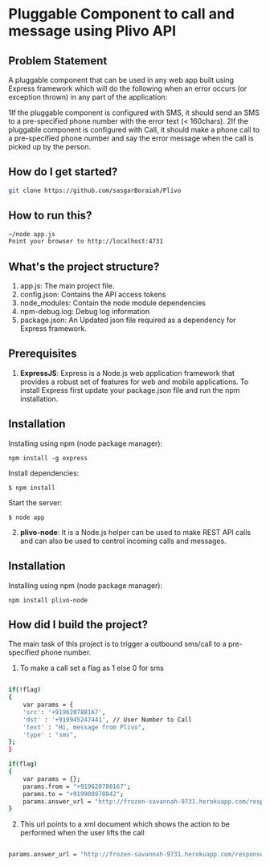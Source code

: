 # Pluggable Component to call and message using Plivo API

## Problem Statement

A pluggable component that can be used in any web app built using Express framework which will do the following when an error occurs (or exception thrown) in any part of the application:

1If the pluggable component is configured with SMS, it should send an SMS to a pre-specified phone number with the error text (< 160chars).
2If the pluggable component is configured with Call, it should make a phone call to a pre-specified phone number and say the error message when the call is picked up by the person.

## How do I get started?


```sh
git clone https://github.com/sasgarBoraiah/Plivo
```

## How to run this?

```sh
~/node app.js
Point your browser to http://localhost:4731
```
## What's the project structure?

1. app.js: The main project file.
1. config.json: Contains the API access tokens
1. node_modules: Contain the node module dependencies
1. npm-debug.log: Debug log information
1. package.json: An Updated json file required as a dependency for Express framework.

## Prerequisites

1. **ExpressJS**: Express is a Node.js web application framework that provides a robust set of features for web and mobile applications.
To install Express first update your package.json file and run the npm installation.

Installation
---------------
Installing using npm (node package manager):
~~~~~~~~~~~~~~~~~~~~~~~~~~~~~~~~~~~~~~~~~~~
npm install -g express
~~~~~~~~~~~~~~~~~~~~~~~~~~~~~~~~~~~~~~~~~~~

 Install dependencies:

    $ npm install

 Start the server:

    $ node app


2. **plivo-node**: It is a Node.js helper can be used to make REST API calls and can also be used to control incoming calls and messages.

Installation
---------------
Installing using npm (node package manager):
~~~~~~~~~~~~~~~~~~~~~~~~~~~~~~~~~~~~~~~~~~~
npm install plivo-node
~~~~~~~~~~~~~~~~~~~~~~~~~~~~~~~~~~~~~~~~~~~


## How did I build the project?

The main task of this project is to trigger a outbound sms/call to a pre-specified phone number.

1. To make a call set a flag as 1 else 0 for sms

```sh

if(!flag)
{
	var params = {
    'src': '+919620788167',
    'dst' : '+919945247441', // User Number to Call
    'text' : "Hi, message from Plivo",
    'type' : "sms",
};
}

if(flag)
{
	var params = {};
	params.from = "+919620788167";
	params.to = "+919900970842";
	params.answer_url = "http://frozen-savannah-9731.herokuapp.com/response/speak/";
}

```
2. 	This url points to a xml document which shows the action to be performed when the user lifts the call

```sh

params.answer_url = "http://frozen-savannah-9731.herokuapp.com/response/speak/";

```
